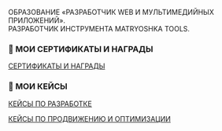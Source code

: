 ОБРАЗОВАНИЕ «РАЗРАБОТЧИК WEB И МУЛЬТИМЕДИЙНЫХ ПРИЛОЖЕНИЙ».<br>
РАЗРАБОТЧИК ИНСТРУМЕНТА MATRYOSHKA TOOLS.

### 📑 МОИ СЕРТИФИКАТЫ И НАГРАДЫ
<p>
   <a href="https://github.com/osipovtwelve/osipovtwelve/tree/master/Certificates">
      СЕРТИФИКАТЫ И НАГРАДЫ
   </a>
</p>

### 💼 МОИ КЕЙСЫ
<p>
   <a href="">
      КЕЙСЫ ПО РАЗРАБОТКЕ
   </a>
</p>
<p>
   <a href="https://github.com/osipovtwelve/osipovtwelve/tree/master/Keys/Promotion%20and%20Optimization">
      КЕЙСЫ ПО ПРОДВИЖЕНИЮ И ОПТИМИЗАЦИИ
   </a>
</p>